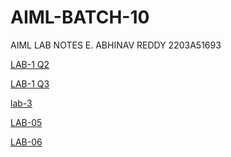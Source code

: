 # AIML-BATCH-10
AIML LAB NOTES
E. ABHINAV REDDY
2203A51693

[LAB-1 Q2](https://github.com/Abhi-oo1/AIML-BATCH-10/blob/main/2.ipynb)

[LAB-1 Q3](https://github.com/Abhi-oo1/AIML-BATCH-10/blob/main/3.ipynb)

[lab-3](https://github.com/Abhi-oo1/AIML-BATCH-10/blob/main/lab3_aiml.ipynb)

[LAB-05](https://github.com/Abhi-oo1/AIML-BATCH-10/blob/main/Lab_05.ipynb)

[LAB-06](https://github.com/Abhi-oo1/AIML-BATCH-10/blob/main/lab6_AIML.ipynb)


